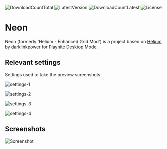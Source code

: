 ![DownloadCountTotal](https://img.shields.io/github/downloads/XenorPLxx/Helium-Enhanced-Grid-Mod/total?label=total%20downloads&style=for-the-badge)
![LatestVersion](https://img.shields.io/github/v/tag/XenorPLxx/Helium-Enhanced-Grid-Mod?label=Latest%20version&style=for-the-badge)
![DownloadCountLatest](https://img.shields.io/github/downloads/XenorPLxx/Helium-Enhanced-Grid-Mod/latest/total?style=for-the-badge)
![License](https://img.shields.io/github/license/XenorPLxx/Helium-Enhanced-Grid-Mod?style=for-the-badge)

# Neon 

Neon (formerly 'Helium - Enhanced Grid Mod') is a project based on [Helium by darklinkpower](https://github.com/darklinkpower/Helium) for [Playnite](https://github.com/JosefNemec/Playnite) Desktop Mode.

## Relevant settings

Settings used to take the preview screenshots:

![settings-1](https://github.com/XenorPLxx/Helium-Enhanced-Grid-Mod/raw/master/screenshots/settings-1.png)

![settings-2](https://github.com/XenorPLxx/Helium-Enhanced-Grid-Mod/raw/master/screenshots/settings-2.png)

![settings-3](https://github.com/XenorPLxx/Helium-Enhanced-Grid-Mod/raw/master/screenshots/settings-3.png)

![settings-4](https://github.com/XenorPLxx/Helium-Enhanced-Grid-Mod/raw/master/screenshots/settings-4.png)

## Screenshots

![Screenshot](https://github.com/XenorPLxx/Helium-Enhanced-Grid-Mod/raw/master/screenshots/screenshot_01.jpg)

<!-- # Helium

Theme inspired by Steam for [Playnite](https://github.com/JosefNemec/Playnite) Desktop Mode.

Playnite forum thread: https://playnite.link/forum/thread-811.html

## Theme goals

- Use the Steam client as inspiration to create a polished Playnite UI.
- Achieve a more modern and clean design with the chosen pallete and things like rounded corners in certain elements like the windows, borders, buttons and controls.
- Improve the user experience with small animations in certain parts.
- Change the aesthetic without affecting functionality.
- Polish certain parts of the UI to give a better user experience.
- Different aesthetic of other available themes available by default in Playnite and created by the community.
- Achieve features that are not available by default on Playnite via community extensions

## Installation

1. Download the latest packaged `pthm` theme file from the [Releases page.](https://github.com/darklinkpower/Helium/releases/latest)
2. Open it to automatically install on Playnite or drag and drop it to the main Playnite window to start installation.

## Functionalities and features

- Full support for features available in the default Playnite Desktop themes
- Customization: Customization of certain aspects of the theme can be done via custom integration of the [ThemeModifier](https://github.com/Lacro59/playnite-thememodifier-plugin) extension.
- Achievements: via custom integration of the [SuccessStory](https://github.com/Lacro59/playnite-successstory-plugin) extension.
- HowLongToBeat data: via custom integration of the [HowLongToBeat](https://github.com/Lacro59/playnite-howlongtobeat-plugin) extension.
- Game statistics: via custom integration of the [GameActivity](https://github.com/Lacro59/playnite-gameactivity-plugin) extension.
- Screenshots: via custom integration of the [ScreenshotsVisualizer](https://github.com/Lacro59/playnite-screenshotsvisualizer-plugin) extension.
- Duplicate copies handling: via custom integration of the [DuplicateHider](https://github.com/felixkmh/DuplicateHider) extension.
- Logos: download of logos for use in the theme via [Extra Metadata Tools](https://playnite.link/forum/thread-575.html) extension.
- Videos: download of trailer and microtrailer videos for use in the theme via [Extra Metadata Tools Video](https://playnite.link/forum/thread-575.html) extension.

## Screenshots

![Screenshot](https://raw.githubusercontent.com/darklinkpower/Helium/master/screenshots/screenshot_01.jpg)

![Screenshot](https://raw.githubusercontent.com/darklinkpower/Helium/master/screenshots/screenshot_02.jpg)

![Screenshot](https://raw.githubusercontent.com/darklinkpower/Helium/master/screenshots/screenshot_03.jpg) -->
